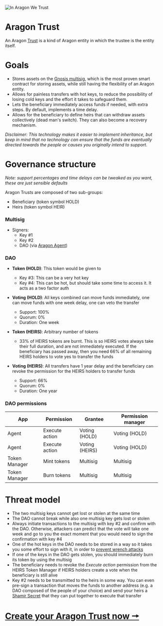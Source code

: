 ![In Aragon We Trust](https://cdn-images-1.medium.com/max/1400/1*ycnh8TX8JkIor7wflKH3Vw.jpeg)

# Aragon Trust

An Aragon [Trust](https://www.investopedia.com/terms/t/trust.asp) is a kind of Aragon entity in which the trustee is the entity itself.

# Goals

- Stores assets on the [Gnosis multisig](https://github.com/gnosis/MultiSigWallet), which is the most proven smart contract for storing assets, while still having the flexibility of an Aragon entity.
- Allows for painless transfers with hot keys, to reduce the possibility of losing cold keys and the effort it takes to safeguard them.
- Lets the beneficiary immediately access funds if needed, with extra steps. By default, implements a time delay.
- Allows for the beneficiary to define heirs that can withdraw assets collectively (dead man's switch). They can also become a recovery mechanism.



*Disclaimer: This technology makes it easier to implement inheritance, but keep in mind that no technology can ensure that the funds are eventually directed towards the people or causes you originally intend to support*.

# Governance structure

*Note: support percentages and time delays can be tweaked as you want, these are just sensible defaults*



Aragon Trusts are composed of two sub-groups:

- Beneficiary (token symbol HOLD)
- Heirs (token symbol HEIR)



### Multisig

- Signers:
  - Key #1
  - Key #2
  - DAO (via [Aragon Agent](https://blog.aragon.one/aragon-agent-beta-release/))
  
  

### DAO

- **Token (HOLD)**: This token would be given to

  - Key #3: This can be a very hot key
  - Key #4: This can be hot, but should take some time to access it. It acts as a two factor auth

- **Voting (HOLD)**: All keys combined can move funds immediately, one can move funds with one week delay, one can veto the transfer
  - Support: 100%
  - Quorum: 0%
  - Duration: One week
  
- **Token (HEIRS)**: Arbitrary number of tokens
  - 33% of HEIRS tokens are burnt. This is so HEIRS votes always take their full duration, and are not immediately executed. If the beneficiary has passed away, then you need 66% of all remaining HEIRS holders to vote yes to transfer the funds
  
- **Voting (HEIRS)**: All transfers have 1 year delay and the beneficiary can revoke the permission for the HEIRS holders to transfer funds
  - Support: 66%
  - Quorum: 0%
  - Duration: One year
  



### DAO permissions

| App           | Permission     | Grantee        | Permission manager |
| ------------- | -------------- | -------------- | ------------------ |
| Agent         | Execute action | Voting (HOLD)  | Voting (HOLD)      |
| Agent         | Execute action | Voting (HEIRS) | Voting (HOLD)      |
| Token Manager | Mint tokens    | Multisig       | Multisig           |
| Token Manager | Burn tokens    | Multisig       | Multisig           |



# Threat model

- The two multisig keys cannot get lost or stolen at the same time
- The DAO cannot break while also one multisig key gets lost or stolen
- Always initiate transactions to the multisig with key #2 and confirm with the DAO. Otherwise, attackers can predict that the vote will take one week and go to you the exact moment that you would need to sign the confirmation with key #4
- One of the hot keys in the DAO needs to be stored in a way so it takes you some effort to sign with it, in order to [prevent wrench attacks](https://xkcd.com/538/)
- If one of the keys in the DAO gets stolen, you should immediately burn its token by using the multisig
- The beneficiary needs to revoke the *Execute action* permission from the HEIRS Token Manager if HEIRS holders create a vote when the beneficiary is still alive
- Key #2 needs to be transmitted to the heirs in some way. You can even pre-sign a transaction that moves the funds to another address (e.g. a DAO composed of the people of your choice) and send your heirs a [Shamir Secret](https://en.wikipedia.org/wiki/Shamir%27s_Secret_Sharing) that they can put together to execute that transfer



# [Create your Aragon Trust now 🠖](./TUTORIAL.md)